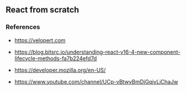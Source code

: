## React from scratch

### References

* https://velopert.com

* https://blog.bitsrc.io/understanding-react-v16-4-new-component-lifecycle-methods-fa7b224efd7d

* https://developer.mozilla.org/en-US/

* https://www.youtube.com/channel/UCp-vBtwvBmDiGqjvLjChaJw